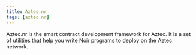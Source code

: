 ```yaml
---
title: Aztec.nr
tags: [aztec.nr]
---
```


Aztec.nr is the smart contract development framework for Aztec. It is a set of utilities that help you write Noir programs to deploy on the Aztec network.
